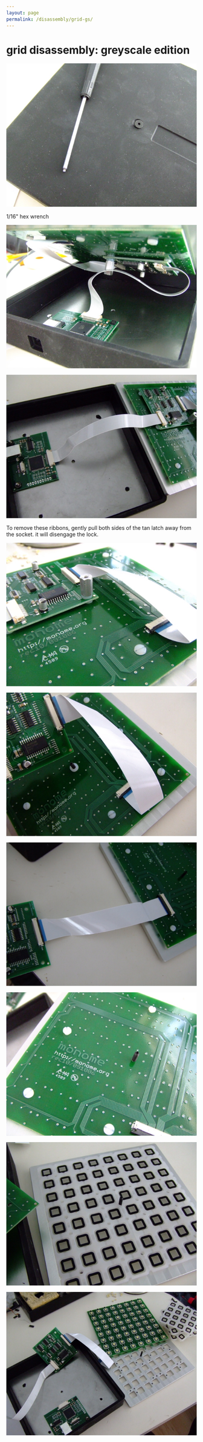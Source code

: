 ```yaml
---
layout: page
permalink: /disassembly/grid-gs/
---
```


# grid disassembly: greyscale edition

![](/docs/disassembly/images/tech-hardware-disassembly-gs64-01.jpg)

1/16" hex wrench



![](/docs/disassembly/images/tech-hardware-disassembly-gs64-02.jpg)



![](/docs/disassembly/images/tech-hardware-disassembly-gs64-03.jpg)

To remove these ribbons, gently pull both sides of the tan latch away from the socket. it will disengage the lock.

![](/docs/disassembly/images/tech-hardware-disassembly-gs64-04.jpg)



![](/docs/disassembly/images/tech-hardware-disassembly-gs64-05.jpg)



![](/docs/disassembly/images/tech-hardware-disassembly-gs64-06.jpg)



![](/docs/disassembly/images/tech-hardware-disassembly-gs64-07.jpg)




![](/docs/disassembly/images/tech-hardware-disassembly-gs64-08.jpg)




![](/docs/disassembly/images/tech-hardware-disassembly-gs64-09.jpg)
